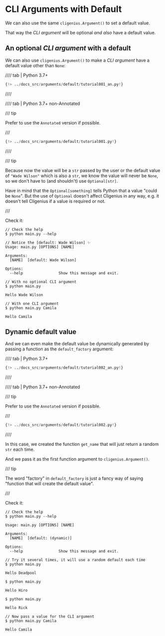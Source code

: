 # CLI Arguments with Default

We can also use the same `cligenius.Argument()` to set a default value.

That way the *CLI argument* will be optional *and also* have a default value.

## An optional *CLI argument* with a default

We can also use `cligenius.Argument()` to make a *CLI argument* have a default value other than `None`:

//// tab | Python 3.7+

```Python hl_lines="5"
{!> ../docs_src/arguments/default/tutorial001_an.py!}
```

////

//// tab | Python 3.7+ non-Annotated

/// tip

Prefer to use the `Annotated` version if possible.

///

```Python hl_lines="4"
{!> ../docs_src/arguments/default/tutorial001.py!}
```

////

/// tip

Because now the value will be a `str` passed by the user or the default value of `"Wade Wilson"` which is also a `str`, we know the value will never be `None`, so we don't have to (and shouldn't) use `Optional[str]`.

Have in mind that the `Optional[something]` tells Python that a value "could be `None`". But the use of `Optional` doesn't affect Cligenius in any way, e.g. it doesn't tell Cligenius if a value is required or not.

///

Check it:

<div class="termy">

```console
// Check the help
$ python main.py --help

// Notice the [default: Wade Wilson] ✨
Usage: main.py [OPTIONS] [NAME]

Arguments:
  [NAME]  [default: Wade Wilson]

Options:
  --help                Show this message and exit.

// With no optional CLI argument
$ python main.py

Hello Wade Wilson

// With one CLI argument
$ python main.py Camila

Hello Camila
```

</div>

## Dynamic default value

And we can even make the default value be dynamically generated by passing a function as the `default_factory` argument:

//// tab | Python 3.7+

```Python hl_lines="7-8  11"
{!> ../docs_src/arguments/default/tutorial002_an.py!}
```

////

//// tab | Python 3.7+ non-Annotated

/// tip

Prefer to use the `Annotated` version if possible.

///

```Python hl_lines="6-7  10"
{!> ../docs_src/arguments/default/tutorial002.py!}
```

////

In this case, we created the function `get_name` that will just return a random `str` each time.

And we pass it as the first function argument to `cligenius.Argument()`.

/// tip

The word "factory" in `default_factory` is just a fancy way of saying "function that will create the default value".

///

Check it:

<div class="termy">

```console
// Check the help
$ python main.py --help

Usage: main.py [OPTIONS] [NAME]

Arguments:
  [NAME]  [default: (dynamic)]

Options:
  --help                Show this message and exit.

// Try it several times, it will use a random default each time
$ python main.py

Hello Deadpool

$ python main.py

Hello Hiro

$ python main.py

Hello Rick

// Now pass a value for the CLI argument
$ python main.py Camila

Hello Camila
```

</div>
